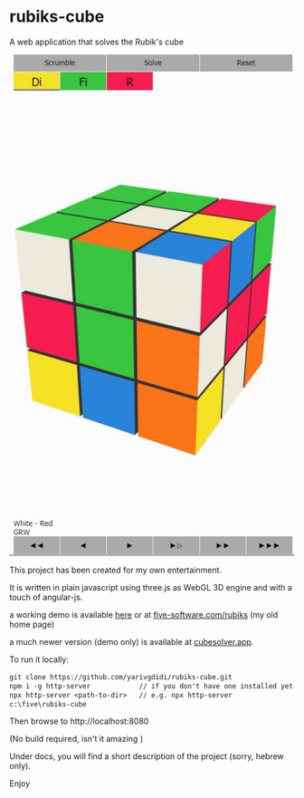 # rubiks-cube
A web application that solves the Rubik's cube

![Rubik's cub screen shot](https://github.com/yarivgdidi/rubiks-cube/blob/main/preview.JPG "Rubik's cub screen shot")

This project has been created for my own entertainment.

It is written in plain javascript using three.js as WebGL 3D engine and with a touch of angular-js.

a working demo is available [here](http://rubiks-cube-js.s3-website.us-east-2.amazonaws.com/) or at [five-software.com/rubiks](http://five-software.com/rubiks/) (my old home page)

a much newer version (demo only) is available at [cubesolver.app](https://cubesolver.app).

To run it locally:
```
git clone https://github.com/yarivgdidi/rubiks-cube.git
npm i -g http-server            // if you don't have one installed yet
npx http-server <path-to-dir>   // e.g. npx http-server c:\five\rubiks-cube
```
Then browse to http://localhost:8080

(No build required, isn't it amazing )

Under docs, you will find a short description of the project (sorry, hebrew only).

Enjoy
 
